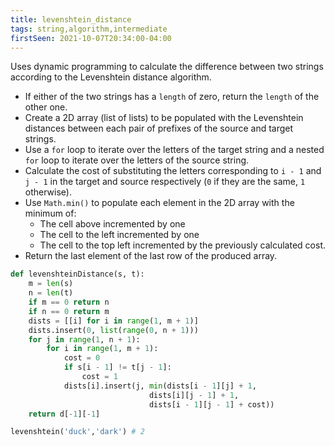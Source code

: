 ```yaml
---
title: levenshtein_distance
tags: string,algorithm,intermediate
firstSeen: 2021-10-07T20:34:00-04:00
---
```


Uses dynamic programming to calculate the difference between two strings according to the Levenshtein distance algorithm.

- If either of the two strings has a `length` of zero, return the `length` of the other one.
- Create a 2D array (list of lists) to be populated with the Levenshtein distances between each pair of prefixes of the source and target strings.
- Use a `for` loop to iterate over the letters of the target string and a nested `for` loop to iterate over the letters of the source string.
- Calculate the cost of substituting the letters corresponding to `i - 1` and `j - 1` in the target and source respectively (`0` if they are the same, `1` otherwise).
- Use `Math.min()` to populate each element in the 2D array with the minimum of:
    - The cell above incremented by one
    - The cell to the left incremented by one
    - The cell to the top left incremented by the previously calculated cost.
- Return the last element of the last row of the produced array.

```py
def levenshteinDistance(s, t):
    m = len(s)
    n = len(t)
    if m == 0 return n
    if n == 0 return m
    dists = [[i] for i in range(1, m + 1)]
    dists.insert(0, list(range(0, n + 1)))
    for j in range(1, n + 1):
        for i in range(1, m + 1):
            cost = 0
            if s[i - 1] != t[j - 1]:
                cost = 1
            dists[i].insert(j, min(dists[i - 1][j] + 1,
                               dists[i][j - 1] + 1,
                               dists[i - 1][j - 1] + cost))
    return d[-1][-1]
```

```py
levenshtein('duck','dark') # 2
```
